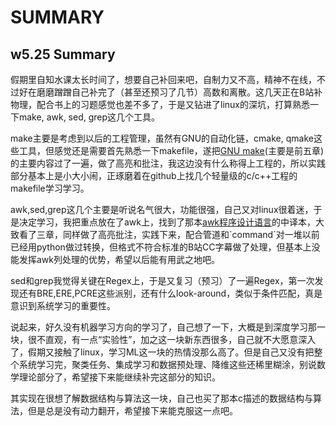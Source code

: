 # SUMMARY

## w5.25 Summary

假期里自知水课太长时间了，想要自己补回来吧，自制力又不高，精神不在线，不过好在磨磨蹭蹭自己补完了（甚至还预习了几节）高数和离散。这几天正在B站补物理，配合书上的习题感觉也差不多了，于是又钻进了linux的深坑，打算熟悉一下make, awk, sed, grep这几个工具。

make主要是考虑到以后的工程管理，虽然有GNU的自动化链，cmake, qmake这些工具，但感觉还是需要首先熟悉一下makefile，遂把[GNU make](learningMakefile/GNU-make.pdf)(主要是前五章)的主要内容过了一遍，做了高亮和批注，我这边没有什么称得上工程的，所以实践部分基本上是小大小闹，正琢磨着在github上找几个轻量级的c/c++工程的makefile学习学习。

awk,sed,grep这几个主要是听说名气很大，功能很强，自己又对linux很着迷，于是决定学习，我把重点放在了awk上，找到了那本[awk程序设计语言](learningAwk/The_AWK_Programming_Language_zh_CN.pdf)的中译本，大致看了三章，同样做了高亮批注，实践下来，配合管道和\`command\`对一堆以前已经用python做过转换，但格式不符合标准的B站CC字幕做了处理，但基本上没能发挥awk列处理的优势，希望以后能有用武之地吧。

sed和grep我觉得关键在Regex上，于是又复习（预习）了一遍Regex，第一次发现还有BRE,ERE,PCRE这些派别，还有什么look-around，类似于条件匹配，真是意识到系统学习的重要性。

说起来，好久没有机器学习方向的学习了，自己想了一下，大概是到深度学习那一块，很不直观，有一点“实验性”，加之这一块新东西很多，自己就不大愿意深入了，假期又接触了linux，学习ML这一块的热情没那么高了。但是自己又没有把整个系统学习完，聚类任务、集成学习和数据预处理、降维这些还稀里糊涂，别说数学理论部分了，希望接下来能继续补完这部分的知识。

其实现在很想了解数据结构与算法这一块，自己也买了那本c描述的数据结构与算法，但是总是没有动力翻开，希望接下来能克服这一点吧。
